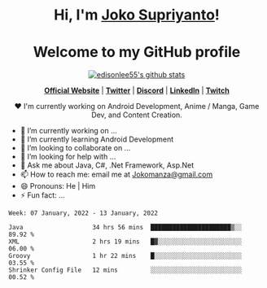 <h1 align="center">Hi, I'm <a href="https://www.google.com">Joko Supriyanto</a>!</h1>
<h1 align="center">Welcome to my GitHub profile</h1>

<p align="center">
  <a href="https://github.com/jokomanza"><img src="https://github-readme-stats.vercel.app/api?username=jokomanza&hide_border=true&show_icons=true" alt="edisonlee55's github stats"></a>
</p>

<p align="center">
  <strong><a href="https://www.google.com">Official Website</a></strong> |
  <strong><a href="https://twitter.com/jokomanza">Twitter</a></strong> |
  <strong><a href="https://discord.gg/nYXzaUS">Discord</a></strong> |
  <strong><a href="https://www.linkedin.com/in/jokomanza">LinkedIn</a></strong> |
  <strong><a href="https://www.twitch.tv/jokomanza">Twitch</a></strong>
</p>

<p align="center">❤ I'm currently working on Android Development, Anime / Manga, Game Dev, and Content Creation.</p>

- 🔭 I’m currently working on ...
- 🌱 I’m currently learning Android Development
- 👯 I’m looking to collaborate on ...
- 🤔 I’m looking for help with ...
- 💬 Ask me about Java, C#, .Net Framework, Asp.Net
- 📫 How to reach me: email me at Jokomanza@gmail.com
- 😄 Pronouns: He | Him
- ⚡ Fun fact: ...

<!--START_SECTION:waka-->
```text
Week: 07 January, 2022 - 13 January, 2022

Java                   34 hrs 56 mins  ██████████████████████▒░░   89.92 % 
XML                    2 hrs 19 mins   █▓░░░░░░░░░░░░░░░░░░░░░░░   06.00 % 
Groovy                 1 hr 22 mins    █░░░░░░░░░░░░░░░░░░░░░░░░   03.55 % 
Shrinker Config File   12 mins         ░░░░░░░░░░░░░░░░░░░░░░░░░   00.52 % 
```
<!--END_SECTION:waka-->
